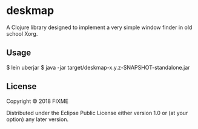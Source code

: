 # deskmap

A Clojure library designed to implement a very simple window finder in old school Xorg.

## Usage

$ lein uberjar
$ java -jar target/deskmap-x.y.z-SNAPSHOT-standalone.jar

## License

Copyright © 2018 FIXME

Distributed under the Eclipse Public License either version 1.0 or (at
your option) any later version.
